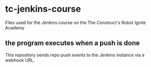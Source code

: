 # tc-jenkins-course
Files used for the Jenkins course on the The Construct's Robot Ignite Academy

the program executes when a push is done
---
This repository sends repo push events to the Jenkins instance via a webhook URL.

